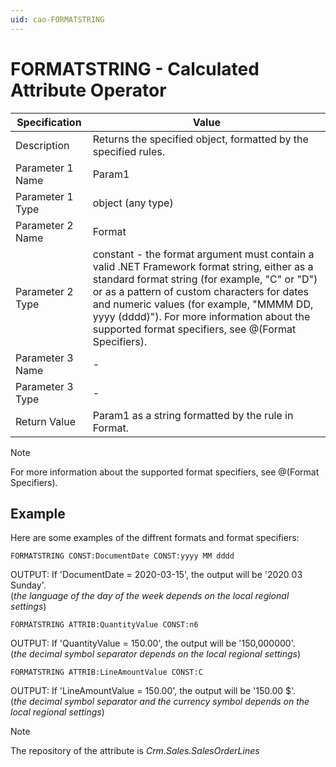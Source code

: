 ```yaml
---
uid: cao-FORMATSTRING
---
```


# FORMATSTRING - Calculated Attribute Operator

| Specification         | Value                                                        |
| --------------------- | ------------------------------------------------------------ |
| Description           | Returns the specified object, formatted by the specified rules.           |
| Parameter 1 Name      | Param1                                                       |
| Parameter 1 Type      | object (any type)                                  |
| Parameter 2 Name      | Format                                                            |
| Parameter 2 Type      | constant - the format argument must contain a valid .NET Framework format string, either as a standard format string (for example, "C" or "D") or as a pattern of custom characters for dates and numeric values (for example, "MMMM DD, yyyy (dddd)"). For more information about the supported format specifiers, see @(Format Specifiers).                                                           |
| Parameter 3 Name      | -                                                            |
| Parameter 3 Type      | -                                                            |
| Return Value          | Param1 as a string formatted by the rule in Format.                                                          |


> [!NOTE]
>For more information about the supported format specifiers, see @(Format Specifiers).

## Example

Here are some examples of the diffrent formats and format specifiers:

```
FORMATSTRING CONST:DocumentDate CONST:yyyy MM dddd
```
OUTPUT: If 'DocumentDate = 2020-03-15', the output will be '2020 03 Sunday'.
<br/>(*the language of the day of the week depends on the local regional settings*)
```
FORMATSTRING ATTRIB:QuantityValue CONST:n6
```
OUTPUT: If 'QuantityValue = 150.00', the output will be '150,000000'.
<br/>(*the decimal symbol separator depends on the local regional settings*)
```
FORMATSTRING ATTRIB:LineAmountValue CONST:C
```
OUTPUT: If 'LineAmountValue = 150.00', the output will be '150.00 $'.
<br/>(*the decimal symbol separator and the currency symbol depends on the local regional settings*)


> [!NOTE]
> The repository of the attribute is *Crm.Sales.SalesOrderLines*
